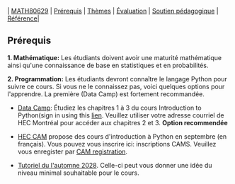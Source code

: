 | [MATH80629](main.md) | [Prérequis](prerequisition.md) | [Thèmes](session.md) | [Évaluation](evaluation.md) |  [Soutien pédagogique](support.md) | [Référence](refrences.md)|


## Prérequis

**1. Mathématique:** 
Les étudiants doivent avoir une maturité mathématique ainsi qu'une connaissance de base en statistiques et en probabilités.


**2. Programmation:** 
Les étudiants devront connaître le langage Python pour suivre ce cours. Si vous ne le connaissez pas, voici quelques options pour l'apprendre. La première (Data Camp) est fortement recommandée.


- [Data Camp](https://www.datacamp.com/onboarding/create_account?track_id=17): Étudiez les chapitres 1 à 3 du cours Introduction to Python(sign in using this [lien](https://www.datacamp.com/groups/shared_links/d8833e84f66e8de38ca3de07987087f93561cfd2b03a636c6d0156a699e8de50). Veuillez utiliser votre adresse courriel de HEC Montréal pour accéder aux chapitres 2 et 3.  **Option recommendée**


- [HEC CAM]() propose des cours d'introduction à Python en septembre (en français). Vous pouvez vous inscrire ici: inscriptions CAMS. Veuillez vous enregister par [CAM registration](https://inscription.hec.ca/cams/).
- [Tutoriel du l'automne 2028](http://www.cs.toronto.edu/~lcharlin/courses/80-629/tutorial_f18.html). Celle-ci peut vous donner une idée du niveau minimal souhaitable pour le cours.



